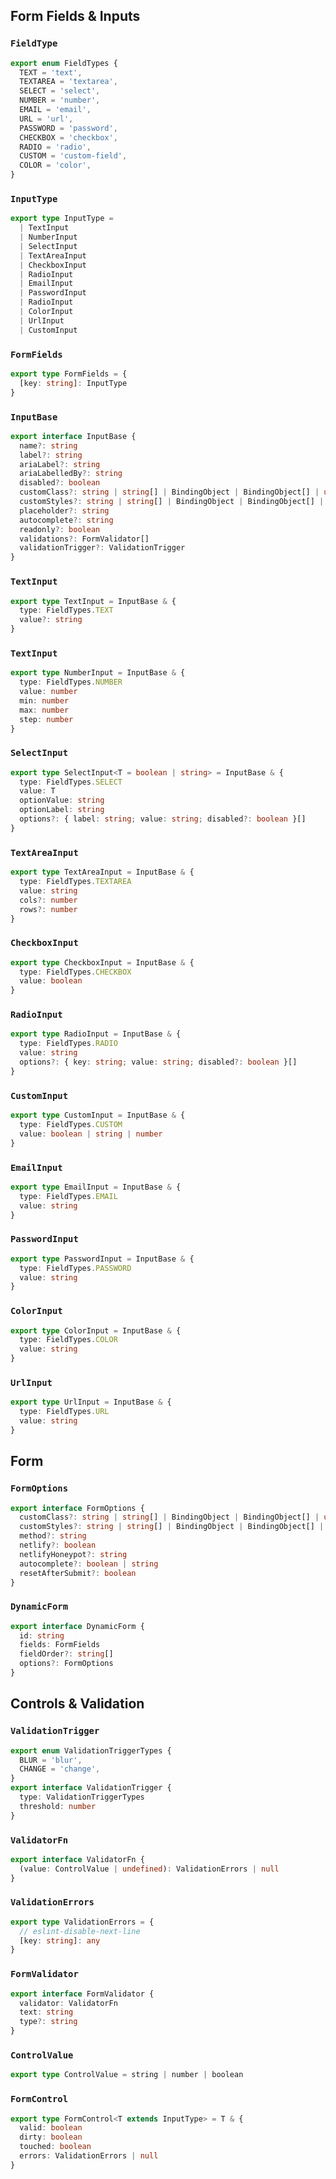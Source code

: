 ## Form Fields & Inputs

### `FieldType`

```ts
export enum FieldTypes {
  TEXT = 'text',
  TEXTAREA = 'textarea',
  SELECT = 'select',
  NUMBER = 'number',
  EMAIL = 'email',
  URL = 'url',
  PASSWORD = 'password',
  CHECKBOX = 'checkbox',
  RADIO = 'radio',
  CUSTOM = 'custom-field',
  COLOR = 'color',
}
```

### `InputType`

```ts
export type InputType =
  | TextInput
  | NumberInput
  | SelectInput
  | TextAreaInput
  | CheckboxInput
  | RadioInput
  | EmailInput
  | PasswordInput
  | RadioInput
  | ColorInput
  | UrlInput
  | CustomInput
```

### `FormFields`

```ts
export type FormFields = {
  [key: string]: InputType
}
```

### `InputBase`

```ts
export interface InputBase {
  name?: string
  label?: string
  ariaLabel?: string
  ariaLabelledBy?: string
  disabled?: boolean
  customClass?: string | string[] | BindingObject | BindingObject[] | unknown
  customStyles?: string | string[] | BindingObject | BindingObject[] | unknown
  placeholder?: string
  autocomplete?: string
  readonly?: boolean
  validations?: FormValidator[]
  validationTrigger?: ValidationTrigger
}
```

### `TextInput`

```ts
export type TextInput = InputBase & {
  type: FieldTypes.TEXT
  value?: string
}
```

### `TextInput`

```ts
export type NumberInput = InputBase & {
  type: FieldTypes.NUMBER
  value: number
  min: number
  max: number
  step: number
}
```

### `SelectInput`

```ts
export type SelectInput<T = boolean | string> = InputBase & {
  type: FieldTypes.SELECT
  value: T
  optionValue: string
  optionLabel: string
  options?: { label: string; value: string; disabled?: boolean }[]
}
```

### `TextAreaInput`

```ts
export type TextAreaInput = InputBase & {
  type: FieldTypes.TEXTAREA
  value: string
  cols?: number
  rows?: number
}
```

### `CheckboxInput`

```ts
export type CheckboxInput = InputBase & {
  type: FieldTypes.CHECKBOX
  value: boolean
}
```

### `RadioInput`

```ts
export type RadioInput = InputBase & {
  type: FieldTypes.RADIO
  value: string
  options?: { key: string; value: string; disabled?: boolean }[]
}
```

### `CustomInput`

```ts
export type CustomInput = InputBase & {
  type: FieldTypes.CUSTOM
  value: boolean | string | number
}
```

### `EmailInput`

```ts
export type EmailInput = InputBase & {
  type: FieldTypes.EMAIL
  value: string
}
```

### `PasswordInput`

```ts
export type PasswordInput = InputBase & {
  type: FieldTypes.PASSWORD
  value: string
}
```

### `ColorInput`

```ts
export type ColorInput = InputBase & {
  type: FieldTypes.COLOR
  value: string
}
```

### `UrlInput`

```ts
export type UrlInput = InputBase & {
  type: FieldTypes.URL
  value: string
}
```

## Form

### `FormOptions`

```ts
export interface FormOptions {
  customClass?: string | string[] | BindingObject | BindingObject[] | unknown
  customStyles?: string | string[] | BindingObject | BindingObject[] | unknown
  method?: string
  netlify?: boolean
  netlifyHoneypot?: string
  autocomplete?: boolean | string
  resetAfterSubmit?: boolean
}
```

### `DynamicForm`

```ts
export interface DynamicForm {
  id: string
  fields: FormFields
  fieldOrder?: string[]
  options?: FormOptions
}
```

## Controls & Validation

### `ValidationTrigger`

```ts
export enum ValidationTriggerTypes {
  BLUR = 'blur',
  CHANGE = 'change',
}
export interface ValidationTrigger {
  type: ValidationTriggerTypes
  threshold: number
}
```

### `ValidatorFn`

```ts
export interface ValidatorFn {
  (value: ControlValue | undefined): ValidationErrors | null
}
```

### `ValidationErrors`

```ts
export type ValidationErrors = {
  // eslint-disable-next-line
  [key: string]: any
}
```

### `FormValidator`

```ts
export interface FormValidator {
  validator: ValidatorFn
  text: string
  type?: string
}
```

### `ControlValue`

```ts
export type ControlValue = string | number | boolean
```

### `FormControl`

```ts
export type FormControl<T extends InputType> = T & {
  valid: boolean
  dirty: boolean
  touched: boolean
  errors: ValidationErrors | null
}
```
